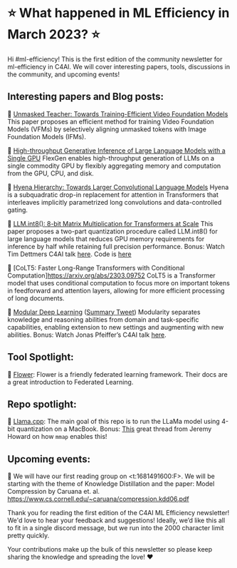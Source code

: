 # ⭐ What happened in ML Efficiency in March 2023? ⭐

Hi #ml-efficiency! This is the first edition of the community newsletter for ml-efficiency in C4AI. We will cover interesting papers, tools, discussions in the community, and upcoming events! 

## Interesting papers and Blog posts:
📰 [Unmasked Teacher: Towards Training-Efficient Video Foundation Models](https://arxiv.org/abs/2303.16058)
This paper proposes an efficient method for training Video Foundation Models (VFMs) by selectively aligning unmasked tokens with Image Foundation Models (IFMs). 

📰 [High-throughput Generative Inference of Large Language Models with a Single GPU](https://arxiv.org/abs/2303.06865)
FlexGen enables high-throughput generation of LLMs on a single commodity GPU by flexibly aggregating memory and computation from the GPU, CPU, and disk.

📰 [Hyena Hierarchy: Towards Larger Convolutional Language Models](https://arxiv.org/abs/2302.10866)
Hyena is a subquadratic drop-in replacement for attention in Transformers that interleaves implicitly parametrized long convolutions and data-controlled gating.

📰 [LLM.int8(): 8-bit Matrix Multiplication for Transformers at Scale](https://arxiv.org/abs/2208.07339v2)
This paper proposes a two-part quantization procedure called LLM.int8() for large language models that reduces GPU memory requirements for inference by half while retaining full precision performance. Bonus: Watch Tim Dettmers C4AI talk [here](https://www.youtube.com/watch?v=jyOqtw4ry2w). Code is [here](https://paperswithcode.com/paper/llm-int8-8-bit-matrix-multiplication-for)

📰 [CoLT5: Faster Long-Range Transformers with Conditional Computation]https://arxiv.org/abs/2303.09752
CoLT5 is a Transformer model that uses conditional computation to focus more on important tokens in feedforward and attention layers, allowing for more efficient processing of long documents. 

📝 [Modular Deep Learning](https://www.ruder.io/modular-deep-learning/) ([Summary Tweet](https://twitter.com/seb_ruder/status/1628721434162765827))
Modularity separates knowledge and reasoning abilities from domain and task-specific capabilities, enabling extension to new settings and augmenting with new abilities. Bonus: Watch Jonas Pfeiffer’s C4AI talk [here](https://www.youtube.com/watch?v=3ycETDjVzOQ).

## Tool Spotlight:
🌼 [Flower](https://flower.dev/docs/tutorial/Flower-0-What-is-FL.html): Flower is a friendly federated learning framework. Their docs are a great introduction to Federated Learning.

## Repo spotlight:
🦙 [Llama.cpp](https://github.com/ggerganov/llama.cpp): The main goal of this repo is to run the LLaMa model using 4-bit quantization on a MacBook. Bonus: [This](https://twitter.com/jeremyphoward/status/1642726595436883969) great thread from Jeremy Howard on how `mmap` enables this!

## Upcoming events:
🤝 We will have our first reading group on <t:1681491600:F>. We will be starting with the theme of Knowledge Distillation and the paper: Model Compression by Caruana et. al. https://www.cs.cornell.edu/~caruana/compression.kdd06.pdf  

Thank you for reading the first edition of the C4AI ML Efficiency newsletter! We'd love to hear your feedback and suggestions! Ideally, we’d like this all to fit in a single discord message, but we run into the 2000 character limit pretty quickly.

Your contributions make up the bulk of this newsletter so please keep sharing the knowledge and spreading the love! ❤️

